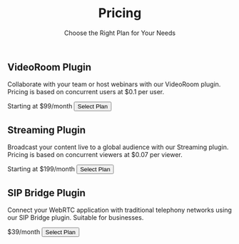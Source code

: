 <div class="bg-gray-100">
<!-- Header Section -->
<header class="bg-blue-500 text-white py-12">
<div class="container mx-auto text-center">
    <h1 class="text-4xl font-semibold">Pricing</h1>
    <p class="text-lg mt-4">Choose the Right Plan for Your Needs</p>
</div>
</header>

<!-- Pricing Plans -->
<section class="py-16">
<div class="container mx-auto">
<div class="grid grid-cols-1 sm:grid-cols-2 md:grid-cols-3 gap-8">
<!-- VideoRoom Plugin -->
<div class="bg-white p-8 rounded-lg shadow-lg">
    <h2 class="text-2xl font-semibold mb-4">VideoRoom Plugin</h2>
    <p class="text-gray-700 mb-4">
    Collaborate with your team or host webinars with our VideoRoom plugin. Pricing is based on concurrent users at $0.1 per user.
    </p>
    <div class="flex justify-between items-center">
    <span class="text-xl font-semibold">Starting at $99/month</span>
    <button class="bg-blue-500 text-white py-2 px-4 rounded-full hover:bg-blue-600">Select Plan</button>
    </div>
</div>

<!-- Streaming Plugin -->
<div class="bg-white p-8 rounded-lg shadow-lg">
    <h2 class="text-2xl font-semibold mb-4">Streaming Plugin</h2>
    <p class="text-gray-700 mb-4">
    Broadcast your content live to a global audience with our Streaming plugin. Pricing is based on concurrent viewers at $0.07 per viewer.
    </p>
    <div class="flex justify-between items-center">
    <span class="text-xl font-semibold">Starting at $199/month</span>
    <button class="bg-blue-500 text-white py-2 px-4 rounded-full hover:bg-blue-600">Select Plan</button>
    </div>
</div>

<!-- SIP Bridge Plugin -->
<div class="bg-white p-8 rounded-lg shadow-lg">
    <h2 class="text-2xl font-semibold mb-4">SIP Bridge Plugin</h2>
    <p class="text-gray-700 mb-4">
    Connect your WebRTC application with traditional telephony networks using our SIP Bridge plugin. Suitable for businesses.
    </p>
    <div class="flex justify-between items-center">
    <span class="text-xl font-semibold">$39/month</span>
    <button class="bg-blue-500 text-white py-2 px-4 rounded-full hover:bg-blue-600">Select Plan</button>
    </div>
</div>
</div>
</div>
</section>
</div>
